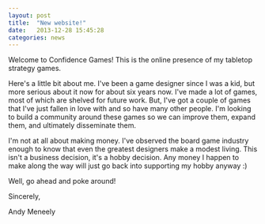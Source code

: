 ```yaml
---
layout: post
title:  "New website!"
date:   2013-12-28 15:45:28
categories: news
---
```


Welcome to Confidence Games! This is the online presence of my tabletop strategy games.

Here's a little bit about me. I've been a game designer since I was a kid, but more serious about it now for about six years now. I've made a lot of games, most of which are shelved for future work. But, I've got a couple of games that I've just fallen in love with and so have many other people. I'm looking to build a community around these games so we can improve them, expand them, and ultimately disseminate them.

I'm not at all about making money. I've observed the board game industry enough to know that even the greatest designers make a modest living. This isn't a business decision, it's a hobby decision. Any money I happen to make along the way will just go back into supporting my hobby anyway :)

Well, go ahead and poke around!

Sincerely,

  Andy Meneely
